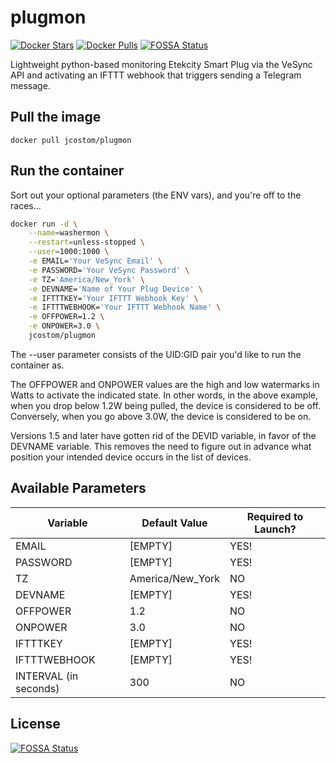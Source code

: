 # plugmon

[![Docker Stars](https://img.shields.io/docker/stars/jcostom/plugmon.svg)](https://hub.docker.com/r/jcostom/plugmon/)
[![Docker Pulls](https://img.shields.io/docker/pulls/jcostom/plugmon.svg)](https://hub.docker.com/r/jcostom/plugmon/)
[![FOSSA Status](https://app.fossa.com/api/projects/git%2Bgithub.com%2Fjcostom%2Fplugmon.svg?type=shield)](https://app.fossa.com/projects/git%2Bgithub.com%2Fjcostom%2Fplugmon?ref=badge_shield)

Lightweight python-based monitoring Etekcity Smart Plug via the VeSync API and activating an IFTTT webhook that triggers sending a Telegram message.

## Pull the image

`docker pull jcostom/plugmon`

## Run the container

Sort out your optional parameters (the ENV vars), and you're off to the races...

```bash
docker run -d \
    --name=washermon \
    --restart=unless-stopped \
    --user=1000:1000 \
    -e EMAIL='Your VeSync Email' \
    -e PASSWORD='Your VeSync Password' \
    -e TZ='America/New_York' \
    -e DEVNAME='Name of Your Plug Device' \
    -e IFTTTKEY='Your IFTTT Webhook Key' \
    -e IFTTTWEBHOOK='Your IFTTT Webhook Name' \
    -e OFFPOWER=1.2 \
    -e ONPOWER=3.0 \
    jcostom/plugmon
```

The --user parameter consists of the UID:GID pair you'd like to run the container as.

The OFFPOWER and ONPOWER values are the high and low watermarks in Watts to activate the indicated state. In other words, in the above example, when you drop below 1.2W being pulled, the device is considered to be off. Conversely, when you go above 3.0W, the device is considered to be on.

Versions 1.5 and later have gotten rid of the DEVID variable, in favor of the DEVNAME variable. This removes the need to figure out in advance what position your intended device occurs in the list of devices.

## Available Parameters

| Variable | Default Value | Required to Launch? |
|---|---|---|
| EMAIL | [EMPTY] | YES! |
| PASSWORD | [EMPTY] | YES! |
| TZ | America/New_York | NO |
| DEVNAME | [EMPTY] | YES! |
| OFFPOWER | 1.2 | NO |
| ONPOWER | 3.0 | NO |
| IFTTTKEY | [EMPTY] | YES! |
| IFTTTWEBHOOK | [EMPTY] | YES! |
| INTERVAL (in seconds) | 300 | NO |

## License

[![FOSSA Status](https://app.fossa.com/api/projects/git%2Bgithub.com%2Fjcostom%2Fplugmon.svg?type=large)](https://app.fossa.com/projects/git%2Bgithub.com%2Fjcostom%2Fplugmon?ref=badge_large)
